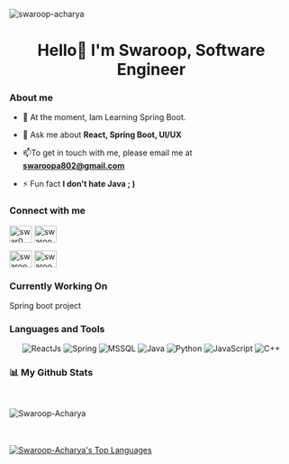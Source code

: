 <p align="left"> <img src="https://komarev.com/ghpvc/?username=swaroop-acharya&label=Profile%20views&color=0e75b6&style=flat" alt="swaroop-acharya" /> </p>
<h1 align="center">Hello👋 I'm Swaroop, Software Engineer</h1>
<!-- <img align="right" alt="Coding" width="250" src="https://repository-images.githubusercontent.com/462900780/0a10af70-6cbf-46df-9071-0ff586a3b1d6"> -->
<h3>About me</h3>


- 🌱 At the moment, Iam Learning Spring Boot.

- 💬 Ask me about **React, Spring Boot, UI/UX**
  
- 📫To get in touch with me, please email me at **swaroopa802@gmail.com**
- ⚡ Fun fact **I don't hate Java ; )**


<h3 align="left">Connect with me</h3>
<p align="left">

<a href="https://twitter.com/swaroopcodes" target="blank"><img align="center" src="https://raw.githubusercontent.com/rahuldkjain/github-profile-readme-generator/master/src/images/icons/Social/twitter.svg" alt="swar0_op" height="30" width="40" /></a>
<a href="https://linkedin.com/in/swaroop-acharya-55b8b5223" target="blank"><img align="center" src="https://raw.githubusercontent.com/rahuldkjain/github-profile-readme-generator/master/src/images/icons/Social/linked-in-alt.svg" alt="swaroop-acharya-55b8b5223" height="30" width="40" /></a>
<!-- <a href="https://instagram.com/_swar0_0p" target="blank"><img align="center" src="https://raw.githubusercontent.com/rahuldkjain/github-profile-readme-generator/master/src/images/icons/Social/instagram.svg" alt="_swar0_0p" height="30" width="40" /></a> -->
<a href="https://www.hackerrank.com/swarooplearns" target="blank"><img align="center" src="https://raw.githubusercontent.com/rahuldkjain/github-profile-readme-generator/master/src/images/icons/Social/hackerrank.svg" alt="swarooplearns" height="30" width="40" /></a>
<a href="https://codepen.io/swaroop-acharya" target="blank"><img align="center" src="https://raw.githubusercontent.com/rahuldkjain/github-profile-readme-generator/master/src/images/icons/Social/codepen.svg" alt="swaroop-acharya" height="30" width="40" /></a>
</p>

<h3>Currently Working On</h3>
Spring boot project 


<h3 align="left">Languages and Tools</h3>
<p align="center">
   <img alt="ReactJs" src="https://img.shields.io/badge/React-20232A?style=for-the-badge&logo=react&logoColor=61DAFB" />
  <img alt="Spring" src="https://img.shields.io/badge/Spring-6DB33F?style=for-the-badge&logo=spring&logoColor=white" />
<img alt="MSSQL" src="https://img.shields.io/badge/MSSQL-CC2927?style=for-the-badge&logo=microsoft-sql-server&logoColor=white" />
   <img alt="Java" src="https://img.shields.io/badge/java-%23ED8B00.svg?&style=for-the-badge&logo=java&logoColor=white" />
 <img alt="Python" src="https://img.shields.io/badge/python-%2314354C.svg?style=for-the-badge&logo=python&logoColor=white" />
 <img alt="JavaScript" src="https://img.shields.io/badge/javascript-%23323330.svg?&style=for-the-badge&logo=javascript&logoColor=%23F7DF1E" />
 <img alt="C++" src="https://img.shields.io/badge/c++-%2300599C.svg?&style=for-the-badge&logo=c%2B%2B&ogoColor=white" />

<!--    <img alt="Python" src="https://img.shields.io/badge/nodejs-%2314354C.svg?style=for-the-badge&logo=nodejs&logoColor=white" /> -->
 

 
<!--  <img alt="VS Code" src="https://img.shields.io/badge/Visual_Studio_Code-0078D4?style=for-the-badge&logo=visual%20studio%20code&logoColor=white" /> -->
 
 </p>
<h3> 📊 My Github Stats</h3>

  
  
  <br/>
  <div >
<p><img  src="https://github-readme-streak-stats.herokuapp.com/?user=Swaroop-Acharya&theme=react" alt="Swaroop-Acharya"/></p>
  </div>
<br/>
  <br/>
<!--     <a href="https://github.com/Swaroop-Acharya/github-readme-stats"><img alt="Swaroop Acharya's Github Stats" src="https://github-readme-stats.vercel.app/api?username=Swaroop-Acharya&show_icons=true&count_private=true&theme=react&hide_border=true&bg_color=0D1117" /></a> -->
  <a href="https://github.com/Swaroop-Acharya/github-readme-stats"><img alt="Swaroop-Acharya's Top Languages" src="https://github-readme-stats.vercel.app/api/top-langs/?username=Swaroop-Acharya&langs_count=8&count_private=true&layout=compact&theme=react&hide_border=true&bg_color=0D1117" /></a>
  <br/>
<!-- <h3> 📊 My Leet Code Stats</h3>

[![Leetcode Stats](https://leetcard.jacoblin.cool/SwarO_Op)(https://leetcard.jacoblin.cool/lapor?ext=heatmap)]

[![Leetcode Stats](https://leetcard.jacoblin.cool/SwarO_Op)](https://leetcard.jacoblin.cool/lapor?ext=heatmap) -->




